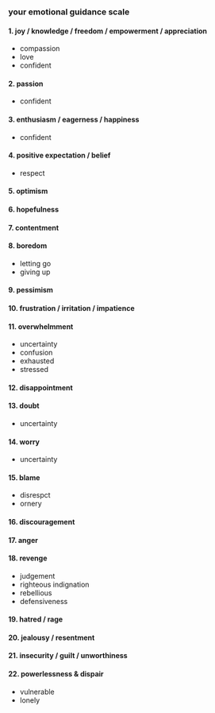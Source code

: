 ### your emotional guidance scale

#### 1. joy / knowledge / freedom / empowerment / appreciation
- compassion
- love
- confident

#### 2. passion
- confident

#### 3. enthusiasm / eagerness / happiness
- confident

#### 4. positive expectation / belief
- respect

#### 5. optimism

#### 6. hopefulness

#### 7. contentment

#### 8. boredom
- letting go
- giving up

#### 9. pessimism

#### 10. frustration / irritation / impatience

#### 11. overwhelmment
- uncertainty
- confusion
- exhausted
- stressed

#### 12. disappointment

#### 13. doubt
- uncertainty

#### 14. worry
- uncertainty

#### 15. blame
- disrespct
- ornery

#### 16. discouragement

#### 17. anger

#### 18. revenge
- judgement
- righteous indignation
- rebellious
- defensiveness

#### 19. hatred / rage

#### 20. jealousy / resentment

#### 21. insecurity / guilt / unworthiness

#### 22. powerlessness & dispair
- vulnerable
- lonely
